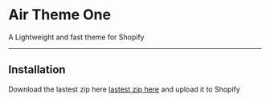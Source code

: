 # Air Theme One

A Lightweight and fast theme for Shopify

------

## Installation

Download the lastest zip here [lastest zip here](https://github.com/airthemeone/Shopify/archive/master.zip) and upload it to Shopify